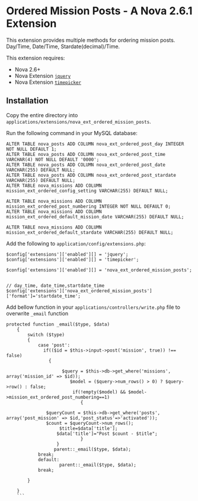 # Ordered Mission Posts - A Nova 2.6.1 Extension
This extension provides multiple methods for ordering mission posts. Day/Time, Date/Time, Stardate(decimal)/Time.

 

 This extension requires:

- Nova 2.6+
- Nova Extension [`jquery`](https://github.com/jonmatterson/nova-ext-jquery)
- Nova Extension [`timepicker`](https://github.com/jonmatterson/nova-ext-timepicker)

## Installation

Copy the entire directory into `applications/extensions/nova_ext_ordered_mission_posts`.

Run the following command in your MySQL database:

```
ALTER TABLE nova_posts ADD COLUMN nova_ext_ordered_post_day INTEGER NOT NULL DEFAULT 1;
ALTER TABLE nova_posts ADD COLUMN nova_ext_ordered_post_time VARCHAR(4) NOT NULL DEFAULT '0000';
ALTER TABLE nova_posts ADD COLUMN nova_ext_ordered_post_date VARCHAR(255) DEFAULT NULL;
ALTER TABLE nova_posts ADD COLUMN nova_ext_ordered_post_stardate VARCHAR(255) DEFAULT NULL;
ALTER TABLE nova_missions ADD COLUMN mission_ext_ordered_config_setting VARCHAR(255) DEFAULT NULL;

ALTER TABLE nova_missions ADD COLUMN mission_ext_ordered_post_numbering INTEGER NOT NULL DEFAULT 0;
ALTER TABLE nova_missions ADD COLUMN mission_ext_ordered_default_mission_date VARCHAR(255) DEFAULT NULL;

ALTER TABLE nova_missions ADD COLUMN mission_ext_ordered_default_stardate VARCHAR(255) DEFAULT NULL;

```

Add the following to `application/config/extensions.php`:

```
$config['extensions']['enabled'][] = 'jquery';
$config['extensions']['enabled'][] = 'timepicker';

$config['extensions']['enabled'][] = 'nova_ext_ordered_mission_posts';


// day_time, date_time,startdate_time
$config['extensions']['nova_ext_ordered_mission_posts']['format']='startdate_time'; 

```
Add bellow function in your `applications/controllers/write.php` file to overwrite `_email`  function 

```
protected function _email($type, $data)
	{   
		switch ($type)
		{
			case 'post':  
              if(($id = $this->input->post('mission', true)) !== false)
                {  
                	
              		 $query = $this->db->get_where('missions', array('mission_id' => $id));
   						$model = ($query->num_rows() > 0) ? $query->row() : false;
  						 if(!empty($model) && $model->mission_ext_ordered_post_numbering==1)
   							{
                             
               $queryCount = $this->db->get_where('posts', array('post_mission' => $id,'post_status'=>'activated'));
               $count = $queryCount->num_rows();
                    $title=$data['title'];
                   $data['title']="Post $count - $title";
   							}
                   }
                  parent::_email($type, $data);
			break;
			default:
                    parent::_email($type, $data);
			break;
				
		}
		
	}
	```


